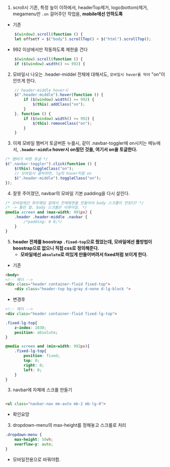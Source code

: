 1. scroll시 기존, 특정 높이 이하에서, headerTop제거, logo(bottom)제거, megamenu만 `.on` 걸어주던 작업을, **mobile에선 안하도록**
- 기존
```js
    $(window).scroll(function () {
    let offsetY = $("body").scrollTop() + $("html").scrollTop();

```

- 992 이상에서만 작동하도록 제한을 건다

```js
    $(window).scroll(function () {
    if ($(window).width() >= 992) {
```

2. 모바일시 나오는 .header-middel 전체에 대해서도, `모바일시 hover를 막아` "on"이 안뜨게 한다.
```js
    // header-middle hover시
    $(".header-middle").hover(function () {
        if ($(window).width() >= 992) {
            $(this).addClass("on");
        }
    }, function () {
        if ($(window).width() >= 992) {
            $(this).removeClass("on");
        }
    }
```

3. 이제 모바일 햄버거 토글버튼 누를시, 같이 .navbar-toggler에 on시키는 메뉴에서, **`.header-middle` hover시 on됬던 것을, 여기서 on을 토글한다.**
```js
/* 햄버거 버튼 토글 */
$(".navbar-toggler").click(function () {
    $(this).toggleClass("on");
    // 모바일시 클릭하면, lg의 hover처럼 on
    $(".header-middle").toggleClass("on");
});
```
4. 잘못 주어졌던, navbar의 모바일 기본 padding을 다시 살린다.
```css
/* 모바일에선 좌우패딩 없애서 전체화면을 만들어야 body 스크롤이 안된다? */
/* -> 틀린 말. body 스크롤은 이루어짐. */
@media screen and (max-width: 991px) {
    .header .header-middle .navbar {
        /*padding: 0 0;*/
    }
}
```

5. **header 전체를 boostrap `.fixed-top`으로 줬었는데, 모바일에선 풀방법이 boostrap으로 없으니 직접 css로 정의해준다.**
    - **모바일에선 `absolute`로 떠있게 만들어버려서 fixed처럼 보이게 한다.**
- 기존
```html
<body>
<!-- 헤더 -->
<div class="header container-fluid fixed-top">
    <div class="header-top bg-gray d-none d-lg-block ">
```
- 변경후
```html
<!-- 헤더 -->
<div class="header container-fluid fixed-lg-top">
```
```css
.fixed-lg-top{
    z-index: 1030;
    position: absolute;
}

@media screen and (min-width: 992px){
    .fixed-lg-top{
        position: fixed;
        top: 0;
        right: 0;
        left: 0;
    }
}
```

3. navbar에 자체에 스크롤 만들기

```html

<ul class="navbar-nav me-auto mb-2 mb-lg-0">

```

- 확인요망

3. dropdown-menu의 max-height를 정해놓고 스크롤로 처리

```css
.dropdown-menu {
    max-height: 50vh;
    overflow-y: auto;
}
```

- 모바일전용으로 바꿔야함.

